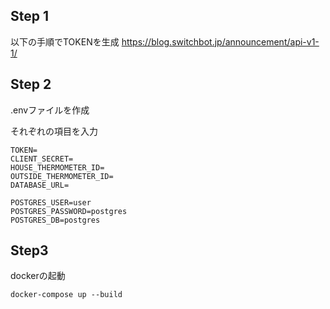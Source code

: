 ## Step 1
以下の手順でTOKENを生成
https://blog.switchbot.jp/announcement/api-v1-1/

## Step 2
.envファイルを作成

それぞれの項目を入力
```shell:.env
TOKEN=
CLIENT_SECRET=
HOUSE_THERMOMETER_ID=
OUTSIDE_THERMOMETER_ID=
DATABASE_URL=

POSTGRES_USER=user
POSTGRES_PASSWORD=postgres
POSTGRES_DB=postgres
```

## Step3
dockerの起動
```shell
docker-compose up --build
```
